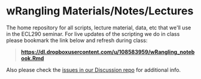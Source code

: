 # wRangling Materials/Notes/Lectures

The home repository for all scripts, lecture material, data, etc that we'll use in the ECL290 seminar. For live updates of the scripting we do in class please bookmark the link below and refresh during class:

 > **https://dl.dropboxusercontent.com/u/108583959/wRangling_notebook.Rmd**

Also please check the [issues in our Discussion repo](https://github.com/gge-ucd/Discussion/issues) for additional info.


